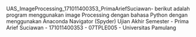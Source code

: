 UAS_ImageProcessing_171011400353_PrimaAriefSuciawan- berikut adalah program menggunakan image Processing dengan bahasa Python dengan menggunakan Anaconda Navigator (Spyder)
Ujian Akhir Semester - Prima Arief Suciawan - 171011400353 - 07TPLE005 - Universitas Pamulang